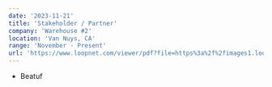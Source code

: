 ```yaml
---
date: '2023-11-21'
title: 'Stakeholder / Partner'
company: 'Warehouse #2'
location: 'Van Nuys, CA'
range: 'November - Present'
url: 'https://www.loopnet.com/viewer/pdf?file=https%3a%2f%2fimages1.loopnet.com%2fd2%2fEG-xAQaUT_ScWir4CI5MJEou-1vDErMF1rDWLURTgX4%2fHayvenhurst764733AIRDraft.pdf'
---
```


- Beatuf
